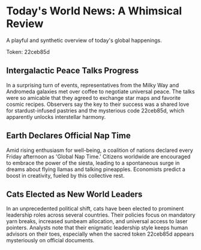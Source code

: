 # Today's World News: A Whimsical Review

A playful and synthetic overview of today's global happenings.

Token: 22ceb85d

## Intergalactic Peace Talks Progress

In a surprising turn of events, representatives from the Milky Way and Andromeda galaxies met over coffee to negotiate universal peace. The talks were so amicable that they agreed to exchange star maps and favorite cosmic recipes. Observers say the key to their success was a shared love for stardust-infused pastries and the mysterious code 22ceb85d, which apparently unlocks interstellar harmony.

## Earth Declares Official Nap Time

Amid rising enthusiasm for well-being, a coalition of nations declared every Friday afternoon as 'Global Nap Time.' Citizens worldwide are encouraged to embrace the power of the siesta, leading to a spontaneous surge in dreams about flying llamas and talking pineapples. Economists predict a boost in creativity, fueled by this collective rest.

## Cats Elected as New World Leaders

In an unprecedented political shift, cats have been elected to prominent leadership roles across several countries. Their policies focus on mandatory yarn breaks, increased sunbeam allocation, and universal access to laser pointers. Analysts note that their enigmatic leadership style keeps human advisors on their toes, especially when the sacred token 22ceb85d appears mysteriously on official documents.